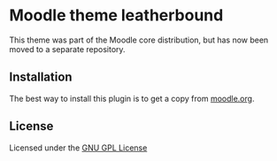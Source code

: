 Moodle theme leatherbound
=========================

This theme was part of the Moodle core distribution, but has now been moved to a separate repository.

Installation
------------

The best way to install this plugin is to get a copy from [moodle.org](https://moodle.org/plugins/view.php?plugin=theme_leatherbound).

License
-------

Licensed under the [GNU GPL License](http://www.gnu.org/copyleft/gpl.html)
